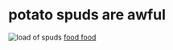 # potato spuds are awful

![load of spuds](https://farm2.staticflickr.com/1250/929757295_27d40593b7_z.jpg)
[food food](https://coreynutz.github.io/foodfood.html)
